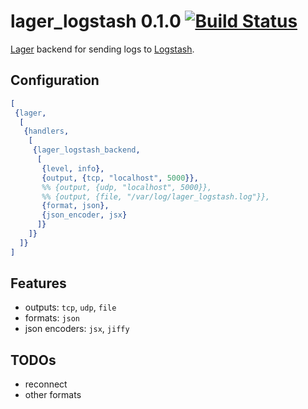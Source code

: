 # lager_logstash 0.1.0 [![Build Status][travis_ci_image]][travis_ci]

[Lager][lager] backend for sending logs to [Logstash][logstash].

## Configuration

``` erlang
[
 {lager,
  [
   {handlers,
    [
     {lager_logstash_backend,
      [
       {level, info},
       {output, {tcp, "localhost", 5000}},
       %% {output, {udp, "localhost", 5000}},
       %% {output, {file, "/var/log/lager_logstash.log"}},
       {format, json},
       {json_encoder, jsx}
      ]}
    ]}
  ]}
]
```

## Features

  * outputs: `tcp`, `udp`, `file`
  * formats: `json`
  * json encoders: `jsx`, `jiffy`

## TODOs

  * reconnect
  * other formats

[travis_ci]: https://travis-ci.org/rpt/lager_logstash
[travis_ci_image]: https://travis-ci.org/rpt/lager_logstash.png
[lager]: https://github.com/basho/lager
[logstash]: http://logstash.net
